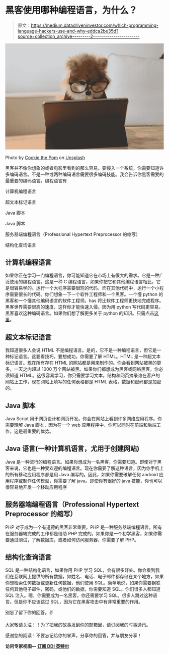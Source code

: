 # 黑客使用哪种编程语言，为什么？

> 原文：<https://medium.datadriveninvestor.com/which-programming-language-hackers-use-and-why-eddca2be35d?source=collection_archive---------2----------------------->

![](img/8dc7fd5ba268298e2d162a1f3d8404a3.png)

Photo by [Cookie the Pom](https://unsplash.com/@cookiethepom?utm_source=medium&utm_medium=referral) on [Unsplash](https://unsplash.com?utm_source=medium&utm_medium=referral)

黑客并不像你想象的或者电影里看到的那么容易。要侵入一个系统，你需要知道许多编码语言。不是一种或两种编码语言需要很多编码技能。我会告诉你黑客需要的最重要的编码语言。编程语言有

计算机编程语言

超文本标记语言

Java 脚本

Java 脚本

服务器端编程语言（Professional Hypertext Preprocessor 的缩写）

结构化查询语言

## 计算机编程语言

如果你正在学习一门编程语言，你可能知道它在市场上有很大的需求。它是一种广泛使用的编程语言。这是一种 C 编程语言，如果你把它和其他编程语言相比，它是很容易学的。运行一个大程序需要很短的代码，而在其他代码中，运行一个小程序需要很长的代码。你们想象一下一个软件工程师和一个黑客。一个懂 python 的黑客和一个懂其他编码语言的软件工程师。has 将比软件工程师更快地完成程序。黑客世界需要很高的速度，这样你才能快速入侵。因为用 python 写代码更容易。黑客喜欢这种编码语言。如果你们想了解更多关于 python 的知识。只需点击[这里](https://medium.com/nerd-for-tech/why-python-is-popular-336809dd4aba)。

## 超文本标记语言

我知道很多人会说 HTML 不是编程语言。是的，它不是一种编程语言，但它是一种标记语言。这要看技巧。要想成功，你需要了解 HTML。HTML 是一种超文本标记语言。现在所有存在 HTML 的网站都是用来制作的。你会看到网站被黑的更多，一天之内超过 1000 万个网站被黑。如果你们都想成为黑客或网络黑客，你必须知道 HTML。这很容易学习，你只需要学习文本，结构和网页摘录谁在客户的网站上工作，现在网站上填写的任何表格都是 HTML 表格，数据和密码都是加密的。

## Java 脚本

Java Script 用于网页设计和网页开发。你会在网站上看到许多网络应用程序。你需要理解 Java 脚本，因为在一个 web 应用程序中，你可以同时在前端和后端工作，这是最重要的优势。

## Java 语言(一种计算机语言，尤用于创建网站)

Java 是一种流行的编程语言。如果你想成为一名黑客，你需要知道。即使对于黑客来说，它也是一种受欢迎的编程语言。现在你需要了解这种语言，因为你手机上的所有移动应用程序都是用 Java 编写的。因此，如果你需要破解任何 android 应用程序或制作任何模型，你需要了解 java。即使你有很好的 java 技能，你也可以很容易地开发一个移动应用程序

## 服务器端编程语言（Professional Hypertext Preprocessor 的缩写）

PHP 对于成为一个有道德的黑客非常重要。PHP 是一种服务器端编程语言，所有在服务器端完成的工作都是借助 PHP 完成的。如果你是一个初学黑客，如果你需要通过测试，了解数据库，或者如何访问服务器，你需要了解 PHP。

## 结构化查询语言

SQL 是一种结构化语言，如果你用 PHP 学习 SQL，会有很多好处。你会看到我们在互联网上提供的所有数据，如姓名、电话、电子邮件都存储在某个地方，如果你想检索任何数据或更新任何数据，他们使用 SQL。简单地说，如果你需要钢铁任何其他电子邮件，密码，或他们的数据，你需要知道 SQL。你们很多人都知道 SQL 注入。嗯，你需要成为一名黑客，你还需要学习 SQL。很多人跳过这种语言。但是你不应该跳过 SQL，因为它在黑客攻击中有非常重要的作用。

别忘了留下你的回答。✌

大家敬请关注！！为了把我的故事发到你的邮箱里，请订阅我的时事通讯。

感谢您的阅读！不要忘记给你的掌声，分享你的回答，并与朋友分享！

**访问专家视图—** [**订阅 DDI 英特尔**](https://datadriveninvestor.com/ddi-intel)